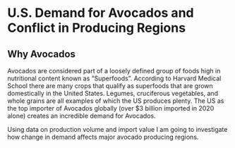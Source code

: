 # U.S. Demand for Avocados and Conflict in Producing Regions

## Why Avocados

Avocados are considered part of a loosely defined group of foods high in nutritional content known as “Superfoods”. According to Harvard Medical School there are many crops that qualify as superfoods that are grown domestically in the United States. Legumes, cruciferous vegetables, and whole grains are all examples of which the US produces plenty. The US as the top importer of Avocados globally (over $3 billion imported in 2020 alone) creates an incredible demand for Avocados.

Using data on production volume and import value I am going to investigate how change in demand affects major avocado producing regions.
